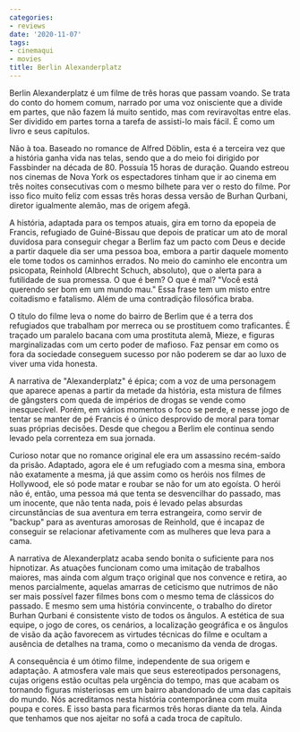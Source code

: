 ```yaml
---
categories:
- reviews
date: '2020-11-07'
tags:
- cinemaqui
- movies
title: Berlin Alexanderplatz
---
```


Berlin Alexanderplatz é um filme de três horas que passam voando. Se trata do conto do homem comum, narrado por uma voz onisciente que a divide em partes, que não fazem lá muito sentido, mas com reviravoltas entre elas. Ser dividido em partes torna a tarefa de assisti-lo mais fácil. É como um livro e seus capítulos.

Não à toa. Baseado no romance de Alfred Döblin, esta é a terceira vez que a história ganha vida nas telas, sendo que a do meio foi dirigido por Fassbinder na década de 80. Possuía 15 horas de duração. Quando estreou nos cinemas de Nova York os espectadores tinham que ir ao cinema em três noites consecutivas com o mesmo bilhete para ver o resto do filme. Por isso fico muito feliz com essas três horas dessa versão de Burhan Qurbani, diretor igualmente alemão, mas de origem afegã.

A história, adaptada para os tempos atuais, gira em torno da epopeia de Francis, refugiado de Guiné-Bissau que depois de praticar um ato de moral duvidosa para conseguir chegar a Berlim faz um pacto com Deus e decide a partir daquele dia ser uma pessoa boa, embora a partir daquele momento ele tome todos os caminhos errados. No meio do caminho ele encontra um psicopata, Reinhold (Albrecht Schuch, absoluto), que o alerta para a futilidade de sua promessa. O que é bem? O que é mal? "Você está querendo ser bom em um mundo mau." Essa frase tem um misto entre coitadismo e fatalismo. Além de uma contradição filosófica braba.

O título do filme leva o nome do bairro de Berlim que é a terra dos refugiados que trabalham por merreca ou se prostituem como traficantes. É traçado um paralelo bacana com uma prostituta alemã, Mieze, e figuras marginalizadas com um certo poder de mafioso. Faz pensar em como os fora da sociedade conseguem sucesso por não poderem se dar ao luxo de viver uma vida honesta.

A narrativa de "Alexanderplatz" é épica; com a voz de uma personagem que aparece apenas a partir da metade da história, esta mistura de filmes de gângsters com queda de impérios de drogas se vende como inesquecível. Porém, em vários momentos o foco se perde, e nesse jogo de tentar se manter de pé Francis é o único desprovido de moral para tomar suas próprias decisões. Desde que chegou a Berlim ele continua sendo levado pela correnteza em sua jornada.

Curioso notar que no romance original ele era um assassino recém-saído da prisão. Adaptado, agora ele é um refugiado com a mesma sina, embora não exatamente a mesma, já que assim como os heróis nos filmes de Hollywood, ele só pode matar e roubar se não for um ato egoísta. O herói não é, então, uma pessoa má que tenta se desvencilhar do passado, mas um inocente, que não tenta nada, pois é levado pelas absurdas circunstâncias de sua aventura em terra estrangeira, como servir de "backup" para as aventuras amorosas de Reinhold, que é incapaz de conseguir se relacionar afetivamente com as mulheres que leva para a cama.

A narrativa de Alexanderplatz acaba sendo bonita o suficiente para nos hipnotizar. As atuações funcionam como uma imitação de trabalhos maiores, mas ainda com algum traço original que nos convence e retira, ao menos parcialmente, aquelas amarras de ceticismo que nutrimos de não ser mais possível fazer filmes bons com o mesmo tema de clássicos do passado. E mesmo sem uma história convincente, o trabalho do diretor Burhan Qurbani é consistente visto de todos os ângulos. A estética de sua equipe, o jogo de cores, os cenários, a localização geográfica e os ângulos de visão da ação favorecem as virtudes técnicas do filme e ocultam a ausência de detalhes na trama, como o mecanismo da venda de drogas.

A consequência é um ótimo filme, independente de sua origem e adaptação. A atmosfera vale mais que seus estereotipados personagens, cujas origens estão ocultas pela urgência do tempo, mas que acabam os tornando figuras misteriosas em um bairro abandonado de uma das capitais do mundo. Nós acreditamos nesta história contemporânea com muita poupa e cores. E isso basta para ficarmos três horas diante da tela. Ainda que tenhamos que nos ajeitar no sofá a cada troca de capítulo.